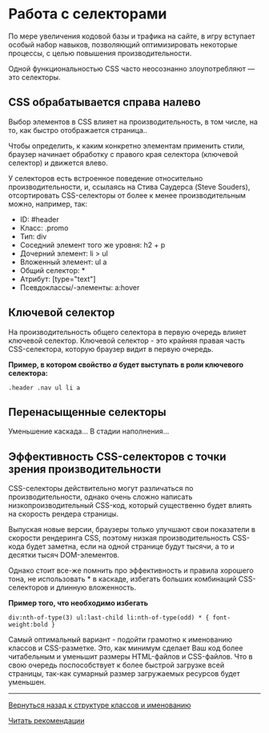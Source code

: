 # Работа с селекторами

По мере увеличения кодовой базы и трафика на сайте, в игру вступает особый набор навыков,
позволяющий оптимизировать некоторые процессы, с целью повышения производительности.

Одной функциональностью CSS часто неосознанно злоупотребляют — это селекторы.


## CSS обрабатывается справа налево

Выбор элементов в CSS влияет на производительность, в том числе, на то,
как быстро отображается страница..

Чтобы определить, к каким конкретно элементам применить стили, браузер
начинает обработку с правого края селектора (ключевой селектор) и движется влево.

У селекторов есть встроенное поведение относительно производительности, и,
ссылаясь на Стива Саудерса (Steve Souders), отсортировать CSS-селекторы от
более к менее производительным можно, например, так:

* ID: #header
* Класс: .promo
* Тип: div
* Соседний элемент того же уровня: h2 + p
* Дочерний элемент: li > ul
* Вложенный элемент: ul a
* Общий селектор: *
* Атрибут: [type="text"]
* Псевдоклассы/-элементы: a:hover


## Ключевой селектор

На производительность общего селектора в первую очередь влияет ключевой селектор.
Ключевой селектор - это крайняя правая часть CSS-селектора, которую браузер видит
в первую очередь.

**Пример, в котором свойство *а* будет выступать в роли ключевого селектора:**
```
.header .nav ul li a
```



## Перенасыщенные селекторы

Уменьшение каскада...
В стадии наполнения...


## Эффективность CSS-селекторов с точки зрения производительности

CSS-селекторы действительно могут различаться по производительности, однако очень сложно написать 
низкопроизводительный CSS-код, который существенно будет влиять на скорость рендера страницы. 

Выпуская новые версии, браузеры только улучшают свои показатели в скорости рендеринга CSS, поэтому 
низкая производительность CSS-кода будет заметна, если на одной странице будут тысячи, а то и десятки 
тысяч DOM-элементов.

Однако стоит все-же помнить про эффективность и правила хорошего тона, не использовать * в каскаде, 
избегать больших комбинаций CSS-селекторов и длинную вложенность.

**Пример того, что необходимо избегать**

```
div:nth-of-type(3) ul:last-child li:nth-of-type(odd) * { font-weight:bold }
```

Самый оптимальный вариант - подойти грамотно к именованию классов и CSS-разметке. Это, как минимум сделает 
Ваш код более читабельным и уменьшит размеры HTML-файлов и CSS-файлов. Что в свою очередь поспособствует 
к более быстрой загрузке всей страницы, так-как сумарный размер загружаемых ресурсов будет уменьшен.



--------

[Вернуться назад к структуре классов и именованию](./class-structure-and-naming.md)

[Читать рекомендации](./recommendations.md)